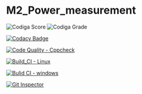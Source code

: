 # M2_Power_measurement

![Codiga Score](https://api.codiga.io/project/32872/score/svg)   ![Codiga Grade](https://api.codiga.io/project/32872/status/svg)

[![Codacy Badge](https://app.codacy.com/project/badge/Grade/ebc9b8470da84cf2b0d1d3493cedc3ef)](https://www.codacy.com/gh/GuptaJuluri22/M2_Power_measurement/dashboard?utm_source=github.com&amp;utm_medium=referral&amp;utm_content=GuptaJuluri22/M2_Power_measurement&amp;utm_campaign=Badge_Grade)

[![Code Quality - Cppcheck](https://github.com/GuptaJuluri22/M2_Power_measurement/actions/workflows/c-cpp.yml/badge.svg)](https://github.com/GuptaJuluri22/M2_Power_measurement/actions/workflows/c-cpp.yml)

[![Build_CI - Linux](https://github.com/GuptaJuluri22/M2_Power_measurement/actions/workflows/linux.yml/badge.svg)](https://github.com/GuptaJuluri22/M2_Power_measurement/actions/workflows/linux.yml)

[![Bulid CI - windows](https://github.com/GuptaJuluri22/M2_Power_measurement/actions/workflows/windows.yml/badge.svg)](https://github.com/GuptaJuluri22/M2_Power_measurement/actions/workflows/windows.yml)

[![Git Inspector](https://github.com/GuptaJuluri22/M2_Power_measurement/actions/workflows/gitinspector.yml/badge.svg)](https://github.com/GuptaJuluri22/M2_Power_measurement/actions/workflows/gitinspector.yml)
